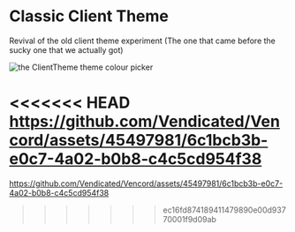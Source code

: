 # Classic Client Theme

Revival of the old client theme experiment (The one that came before the sucky one that we actually got)

![the ClientTheme theme colour picker](https://user-images.githubusercontent.com/37855219/230238053-e90b7098-373a-459a-bb8c-c24e82f69270.png)

<<<<<<< HEAD
https://github.com/Vendicated/Vencord/assets/45497981/6c1bcb3b-e0c7-4a02-b0b8-c4c5cd954f38
=======
https://github.com/Vendicated/Vencord/assets/45497981/6c1bcb3b-e0c7-4a02-b0b8-c4c5cd954f38
>>>>>>> ec16fd874189411479890e00d93770001f9d09ab
